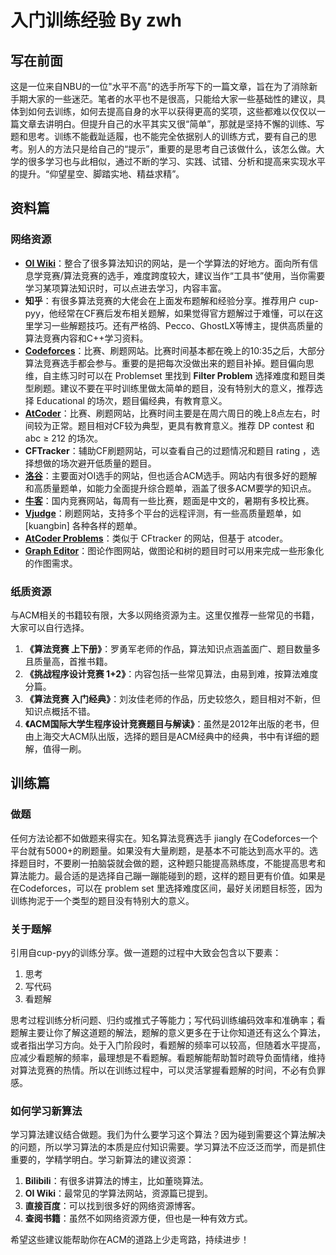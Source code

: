 # 入门训练经验 By zwh

## 写在前面

这是一位来自NBU的一位"水平不高"的选手所写下的一篇文章，旨在为了消除新手期大家的一些迷茫。笔者的水平也不是很高，只能给大家一些基础性的建议，具体到如何去训练，如何去提高自身的水平以获得更高的奖项，这些都难以仅仅以一篇文章去讲明白。但提升自己的水平其实又很“简单”，那就是坚持不懈的训练、写题和思考。训练不能截趾适履，也不能完全依据别人的训练方式，要有自己的思考。别人的方法只是给自己的“提示”，重要的是思考自己该做什么，该怎么做。大学的很多学习也与此相似，通过不断的学习、实践、试错、分析和提高来实现水平的提升。“仰望星空、脚踏实地、精益求精”。

## 资料篇

### 网络资源

- **[OI Wiki](https://oi-wiki.org/)**：整合了很多算法知识的网站，是一个学算法的好地方。面向所有信息学竞赛/算法竞赛的选手，难度跨度较大，建议当作“工具书”使用，当你需要学习某项算法知识时，可以点进去学习，内容丰富。
- **知乎**：有很多算法竞赛的大佬会在上面发布题解和经验分享。推荐用户 cup-pyy，他经常在CF赛后发布相关题解，如果觉得官方题解过于难懂，可以在这里学习一些解题技巧。还有严格鸽、Pecco、GhostLX等博主，提供高质量的算法竞赛内容和C++学习资料。
- **[Codeforces](https://codeforces.com/)**：比赛、刷题网站。比赛时间基本都在晚上的10:35之后，大部分算法竞赛选手都会参与。重要的是把每次没做出来的题目补掉。题目偏向思维，自主练习时可以在 Problemset 里找到 **Filter Problem** 选择难度和题目类型刷题。建议不要在平时训练里做太简单的题目，没有特别大的意义，推荐选择 Educational 的场次，题目偏经典，有教育意义。
- **[AtCoder](https://atcoder.jp/)**：比赛、刷题网站，比赛时间主要是在周六周日的晚上8点左右，时间较为正常。题目相对CF较为典型，更具有教育意义。推荐 DP contest 和 abc ≥ 212 的场次。
- **CFTracker**：辅助CF刷题网站，可以查看自己的过题情况和题目 rating ，选择想做的场次避开低质量的题目。
- **[洛谷](https://www.luogu.com.cn/)**：主要面对OI选手的网站，但也适合ACM选手。网站内有很多好的题解和高质量题单，如能力全面提升综合题单，涵盖了很多ACM要学的知识点。
- **[牛客](https://www.nowcoder.com/)**：国内竞赛网站，每周有一些比赛，题面是中文的，暑期有多校比赛。
- **[Vjudge](https://vjudge.net/)**：刷题网站，支持多个平台的远程评测，有一些高质量题单，如 [kuangbin] 各种各样的题单。
- **[AtCoder Problems](https://kenkoooo.com/atcoder/#/table/)**：类似于 CFtracker 的网站，但基于 atcoder。
- **[Graph Editor](https://csacademy.com/app/graph_editor/)**：图论作图网站，做图论和树的题目时可以用来完成一些形象化的作图需求。

### 纸质资源

与ACM相关的书籍较有限，大多以网络资源为主。这里仅推荐一些常见的书籍，大家可以自行选择。

1. **《算法竞赛 上下册》**：罗勇军老师的作品，算法知识点涵盖面广、题目数量多且质量高，首推书籍。
2. **《挑战程序设计竞赛 1+2》**：内容包括一些常见算法，由易到难，按算法难度分篇。
3. **《算法竞赛 入门经典》**：刘汝佳老师的作品，历史较悠久，题目相对不新，但知识点概括不错。
4. **《ACM国际大学生程序设计竞赛题目与解读》**：虽然是2012年出版的老书，但由上海交大ACM队出版，选择的题目是ACM经典中的经典，书中有详细的题解，值得一刷。

## 训练篇

### 做题

任何方法论都不如做题来得实在。知名算法竞赛选手 jiangly 在Codeforces一个平台就有5000+的刷题量。如果没有大量刷题，是基本不可能达到高水平的。选择题目时，不要刷一拍脑袋就会做的题，这种题只能提高熟练度，不能提高思考和算法能力。最合适的是选择自己蹦一蹦能碰到的题，这样的题目更有价值。如果是在Codeforces，可以在 problem set 里选择难度区间，最好关闭题目标签，因为训练拘泥于一个类型的题目没有特别大的意义。

### 关于题解

引用自cup-pyy的训练分享。做一道题的过程中大致会包含以下要素：

1. 思考
2. 写代码
3. 看题解

思考过程训练分析问题、归约或推式子等能力；写代码训练编码效率和准确率；看题解主要让你了解这道题的解法，题解的意义更多在于让你知道还有这么个算法，或者指出学习方向。处于入门阶段时，看题解的频率可以较高，但随着水平提高，应减少看题解的频率，最理想是不看题解。看题解能帮助暂时疏导负面情绪，维持对算法竞赛的热情。所以在训练过程中，可以灵活掌握看题解的时间，不必有负罪感。

### 如何学习新算法

学习算法建议结合做题。我们为什么要学习这个算法？因为碰到需要这个算法解决的问题，所以学习算法的本质是应付知识需要。学习算法不应泛泛而学，而是抓住重要的，学精学明白。学习新算法的建议资源：

1. **Bilibili**：有很多讲算法的博主，比如董晓算法。
2. **OI Wiki**：最常见的学算法网站，资源篇已提到。
3. **直接百度**：可以找到很多好的网络资源博客。
4. **查阅书籍**：虽然不如网络资源方便，但也是一种有效方式。

希望这些建议能帮助你在ACM的道路上少走弯路，持续进步！

